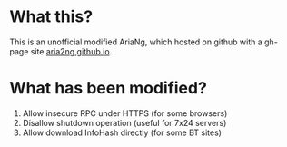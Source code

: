 What this?
===========

This is an unofficial modified AriaNg, which hosted on github with a gh-page site [aria2ng.github.io](https://aria2ng.github.io).

What has been modified?
========================

1. Allow insecure RPC under HTTPS (for some browsers)
2. Disallow shutdown operation (useful for 7x24 servers)
3. Allow download InfoHash directly (for some BT sites)

